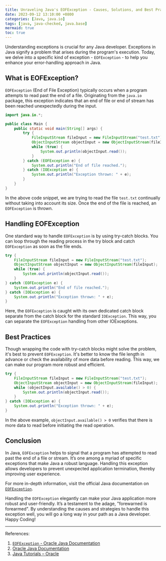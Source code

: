 ```yaml
---
title: Unraveling Java's EOFException - Causes, Solutions, and Best Practices
date: 2023-09-12 13:10:00 +0800
categories: [Java, java.io]
tags: [java, java-checked, java.base]
mermaid: true
toc: true
---
```


Understanding exceptions is crucial for any Java developer. Exceptions in Java signify a problem that arises during the program's execution. Today, we delve into a specific kind of exception - `EOFException` - to help you enhance your error-handling approach in Java.

## What is EOFException?

`EOFException` (End of File Exception) typically occurs when a program attempts to read past the end of a file. Originating from the `java.io` package, this exception indicates that an end of file or end of stream has been reached unexpectedly during the input.

```java
import java.io.*;

public class Main {
    public static void main(String[] args) {
        try {
            FileInputStream fileInput = new FileInputStream("test.txt");
            ObjectInputStream objectInput = new ObjectInputStream(fileInput);
            while (true) {
                System.out.println(objectInput.read());
            }
        } catch (EOFException e) {
            System.out.println("End of file reached.");
        } catch (IOException e) {
            System.out.println("Exception thrown: " + e);
        }
    }
}
```
In the above code snippet, we are trying to read the file `test.txt` continually without taking into account its size. Once the end of the file is reached, an `EOFException` is thrown.

## Handling EOFException

One standard way to handle `EOFException` is by using try-catch blocks. You can loop through the reading process in the try block and catch `EOFException` as soon as the file ends.

```java
try {
    FileInputStream fileInput = new FileInputStream("test.txt");
    ObjectInputStream objectInput = new ObjectInputStream(fileInput);
    while (true) {
        System.out.println(objectInput.read());
    }
} catch (EOFException e) {
    System.out.println("End of file reached.");
} catch (IOException e) {
    System.out.println("Exception thrown: " + e);
}
```
Here, the `EOFException` is caught with its own dedicated catch block separate from the catch block for the standard `IOException`. This way, you can separate the `EOFException` handling from other IOExceptions.

## Best Practices

Though wrapping the code with try-catch blocks might solve the problem, it's best to prevent `EOFException`. It's better to know the file length in advance or check the availability of more data before reading. This way, we can make our program more robust and efficient.

```java
try {
    FileInputStream fileInput = new FileInputStream("test.txt");
    ObjectInputStream objectInput = new ObjectInputStream(fileInput);
    while (objectInput.available() > 0) {
        System.out.println(objectInput.read());
    }
} catch (IOException e) {
    System.out.println("Exception thrown: " + e);
}
```
In the above example, `objectInput.available() > 0` verifies that there is more data to read before initiating the read operation.

## Conclusion

In Java, `EOFException` helps to signal that a program has attempted to read past the end of a file or stream. It’s one among a myriad of specific exceptions that make Java a robust language. Handling this exception allows developers to prevent unexpected application termination, thereby improving user experience.

For more in-depth information, visit the official Java documentation on [`EOFException`](https://docs.oracle.com/javase/7/docs/api/java/io/EOFException.html).

Handling the `EOFException` elegantly can make your Java application more robust and user-friendly. It’s a testament to the adage, "forewarned is forearmed". By understanding the causes and strategies to handle this exception well, you will go a long way in your path as a Java developer. Happy Coding!

---
References:
1. [`EOFException` - Oracle Java Documentation](https://docs.oracle.com/javase/7/docs/api/java/io/EOFException.html)
2. [Oracle Java Documentation](https://docs.oracle.com/en/java/)
3. [Java Tutorials – Oracle](https://docs.oracle.com/javase/tutorial/)

